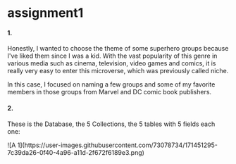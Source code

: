 # assignment1

<h4>1.</h4>
<p>
Honestly, I wanted to choose the theme of some superhero groups because I've liked them since I was a kid. With the vast popularity of this genre in various media such as cinema, television, video games and comics, it is really very easy to enter this microverse, which was previously called niche.
</p>
<p>
In this case, I focused on naming a few groups and some of my favorite members in those groups from Marvel and DC comic book publishers.
</p>
<h4>2.</h4>
<p>
These is the Database, the 5 Collections, the 5 tables with 5 fields each one:
</p>
![A 1](https://user-images.githubusercontent.com/73078734/171451295-7c39da26-0f40-4a96-a11d-2f672f6189e3.png)
